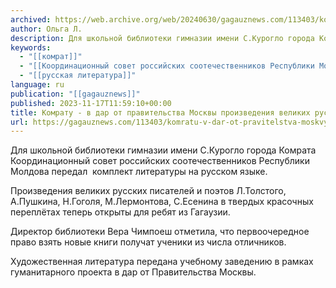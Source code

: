 ```yaml
---
archived: https://web.archive.org/web/20240630/gagauznews.com/113403/komratu-v-dar-ot-pravitelstva-moskvy-proizvedeniya-velikih-russkih-pisatelej-i-poetov.html
author: Ольга Л.
description: Для школьной библиотеки гимназии имени С.Курогло города Комрата Координационный совет российских соотечественников Республики Молдова передал  комплект литературы на русском языке. Произведения великих русских писателей и поэтов Л.Толстого, А.Пушкина, Н.Гоголя, М.Лермонтова, С.Есенина в твердых красочных переплётах теперь открыты для ребят из Гагаузии. Директор библиотеки Вера Чимпоеш отметила, что первоочередное право взять новые книги получат ученики из числа отличников. Художественная литература передана учебному заведению в рамках гуманитарного проекта в дар от Правительства Москвы.
keywords:
  - "[[комрат]]"
  - "[[Координационный совет российских соотечественников Республики Молдова]]"
  - "[[русская литература]]"
language: ru
publication: "[[gagauznews]]"
published: 2023-11-17T11:59:10+00:00
title: Комрату - в дар от правительства Москвы произведения великих русских писателей и поэтов
url: https://gagauznews.com/113403/komratu-v-dar-ot-pravitelstva-moskvy-proizvedeniya-velikih-russkih-pisatelej-i-poetov.html
---
```


Для школьной библиотеки гимназии имени С.Курогло города Комрата Координационный совет российских соотечественников Республики Молдова передал  комплект литературы на русском языке.

Произведения великих русских писателей и поэтов Л.Толстого, А.Пушкина, Н.Гоголя, М.Лермонтова, С.Есенина в твердых красочных переплётах теперь открыты для ребят из Гагаузии.



Директор библиотеки Вера Чимпоеш отметила, что первоочередное право взять новые книги получат ученики из числа отличников.

Художественная литература передана учебному заведению в рамках гуманитарного проекта в дар от Правительства Москвы.